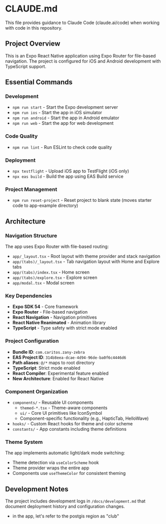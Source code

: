 # CLAUDE.md

This file provides guidance to Claude Code (claude.ai/code) when working with code in this repository.

## Project Overview

This is an Expo React Native application using Expo Router for file-based navigation. The project is configured for iOS and Android development with TypeScript support.

## Essential Commands

### Development
- `npm run start` - Start the Expo development server
- `npm run ios` - Start the app in iOS simulator
- `npm run android` - Start the app in Android emulator
- `npm run web` - Start the app for web development

### Code Quality
- `npm run lint` - Run ESLint to check code quality

### Deployment
- `npx testflight` - Upload iOS app to TestFlight (iOS only)
- `npx eas build` - Build the app using EAS Build service

### Project Management
- `npm run reset-project` - Reset project to blank state (moves starter code to app-example directory)

## Architecture

### Navigation Structure
The app uses Expo Router with file-based routing:
- `app/_layout.tsx` - Root layout with theme provider and stack navigation
- `app/(tabs)/_layout.tsx` - Tab navigation layout with Home and Explore tabs
- `app/(tabs)/index.tsx` - Home screen
- `app/(tabs)/explore.tsx` - Explore screen
- `app/modal.tsx` - Modal screen

### Key Dependencies
- **Expo SDK 54** - Core framework
- **Expo Router** - File-based navigation
- **React Navigation** - Navigation primitives
- **React Native Reanimated** - Animation library
- **TypeScript** - Type safety with strict mode enabled

### Project Configuration
- **Bundle ID**: `com.caritos.zany-zebra`
- **EAS Project ID**: `314b8eea-dcae-4d94-96de-ba0f6c4446d6`
- **Path aliases**: `@/*` maps to root directory
- **TypeScript**: Strict mode enabled
- **React Compiler**: Experimental feature enabled
- **New Architecture**: Enabled for React Native

### Component Organization
- `components/` - Reusable UI components
  - `themed-*.tsx` - Theme-aware components
  - `ui/` - Core UI primitives like IconSymbol
  - Component-specific functionality (e.g., HapticTab, HelloWave)
- `hooks/` - Custom React hooks for theme and color scheme
- `constants/` - App constants including theme definitions

### Theme System
The app implements automatic light/dark mode switching:
- Theme detection via `useColorScheme` hook
- Theme provider wraps the entire app
- Components use `useThemeColor` for consistent theming

## Development Notes

The project includes development logs in `/docs/development.md` that document deployment history and configuration changes.
- in the app, let's refer to the postgis region as "club"